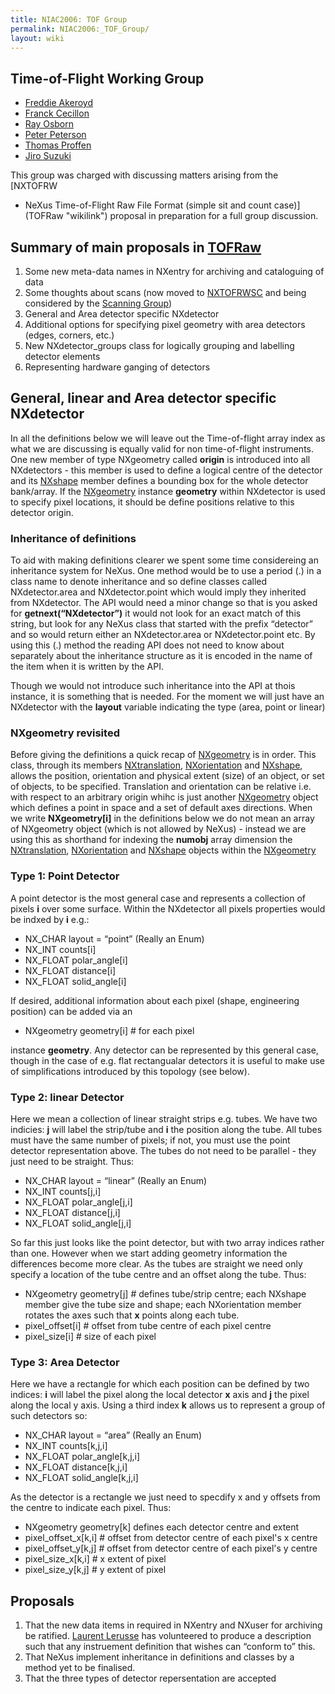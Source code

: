 ```yaml
---
title: NIAC2006: TOF Group
permalink: NIAC2006:_TOF_Group/
layout: wiki
---
```


Time-of-Flight Working Group
----------------------------

-   [Freddie Akeroyd](User%3AFreddie_Akeroyd "wikilink")
-   [Franck Cecillon](User%3AFranck_Cecillon "wikilink")
-   [Ray Osborn](User%3ARay_Osborn "wikilink")
-   [Peter Peterson](User%3APeter_Peterson "wikilink")
-   [Thomas Proffen](User%3AThomas_Proffen "wikilink")
-   [Jiro Suzuki](User%3AJiro_Suzuki "wikilink")

This group was charged with discussing matters arising from the [NXTOFRW
- NeXus Time-of-Flight Raw File Format (simple sit and count
case)](TOFRaw "wikilink") proposal in preparation for a full group
discussion.

Summary of main proposals in [TOFRaw](TOFRaw "wikilink")
--------------------------------------------------------

1.  Some new meta-data names in NXentry for archiving and cataloguing of
    data
2.  Some thoughts about scans (now moved to
    [NXTOFRWSC](TOFRawScan "wikilink") and being considered by the
    [Scanning Group](Scanning_Group "wikilink"))
3.  General and Area detector specific NXdetector
4.  Additional options for specifying pixel geometry with area detectors
    (edges, corners, etc.)
5.  New NXdetector\_groups class for logically grouping and labelling
    detector elements
6.  Representing hardware ganging of detectors

General, linear and Area detector specific NXdetector
-----------------------------------------------------

In all the definitions below we will leave out the Time-of-flight array
index as what we are discussing is equally valid for non time-of-flight
instruments. One new member of type NXgeometry called **origin** is
introduced into all NXdetectors - this member is used to define a
logical centre of the detector and its [NXshape](NXshape "wikilink")
member defines a bounding box for the whole detector bank/array. If the
[NXgeometry](NXgeometry "wikilink") instance **geometry** within
NXdetector is used to specify pixel locations, it should be define
positions relative to this detector origin.

### Inheritance of definitions

To aid with making definitions clearer we spent some time considereing
an inheritance system for NeXus. One method would be to use a period (.)
in a class name to denote inheritance and so define classes called
NXdetector.area and NXdetector.point which would imply they inherited
from NXdetector. The API would need a minor change so that is you asked
for **getnext(“NXdetector”)** it would not look for an exact match of
this string, but look for any NeXus class that started with the prefix
“detector” and so would return either an NXdetector.area or
NXdetector.point etc. By using this (.) method the reading API does not
need to know about separately about the inheritance structure as it is
encoded in the name of the item when it is written by the API.

Though we would not introduce such inheritance into the API at thois
instance, it is something that is needed. For the moment we will just
have an NXdetector with the **layout** variable indicating the type
(area, point or linear)

### NXgeometry revisited

Before giving the definitions a quick recap of
[NXgeometry](NXgeometry "wikilink") is in order. This class, through its
members [NXtranslation](NXtranslation "wikilink"),
[NXorientation](NXorientation "wikilink") and
[NXshape](NXshape "wikilink"), allows the position, orientation and
physical extent (size) of an object, or set of objects, to be specified.
Translation and orientation can be relative i.e. with respect to an
arbitrary origin whihc is just another
[NXgeometry](NXgeometry "wikilink") object which defines a point in
space and a set of default axes directions. When we write
**NXgeometry\[i\]** in the definitions below we do not mean an array of
NXgeometry object (which is not allowed by NeXus) - instead we are using
this as shorthand for indexing the **numobj** array dimension the
[NXtranslation](NXtranslation "wikilink"),
[NXorientation](NXorientation "wikilink") and
[NXshape](NXshape "wikilink") objects within the
[NXgeometry](NXgeometry "wikilink")

### Type 1: Point Detector

A point detector is the most general case and represents a collection of
pixels **i** over some surface. Within the NXdetector all pixels
properties would be indxed by **i** e.g.:

-   NX\_CHAR layout = “point” (Really an Enum)
-   NX\_INT counts\[i\]
-   NX\_FLOAT polar\_angle\[i\]
-   NX\_FLOAT distance\[i\]
-   NX\_FLOAT solid\_angle\[i\]

If desired, additional information about each pixel (shape, engineering
position) can be added via an

-   NXgeometry geometry\[i\] \# for each pixel

instance **geometry**. Any detector can be represented by this general
case, though in the case of e.g. flat rectangualar detectors it is
useful to make use of simplifications introduced by this topology (see
below).

### Type 2: linear Detector

Here we mean a collection of linear straight strips e.g. tubes. We have
two indicies: **j** will label the strip/tube and **i** the position
along the tube. All tubes must have the same number of pixels; if not,
you must use the point detector representation above. The tubes do not
need to be parallel - they just need to be straight. Thus:

-   NX\_CHAR layout = “linear” (Really an Enum)
-   NX\_INT counts\[j,i\]
-   NX\_FLOAT polar\_angle\[j,i\]
-   NX\_FLOAT distance\[j,i\]
-   NX\_FLOAT solid\_angle\[j,i\]

So far this just looks like the point detector, but with two array
indices rather than one. However when we start adding geometry
information the differences become more clear. As the tubes are straight
we need only specify a location of the tube centre and an offset along
the tube. Thus:

-   NXgeometry geometry\[j\] \# defines tube/strip centre; each NXshape
    member give the tube size and shape; each NXorientation member
    rotates the axes such that **x** points along each tube.
-   pixel\_offset\[i\] \# offset from tube centre of each pixel centre
-   pixel\_size\[i\] \# size of each pixel

### Type 3: Area Detector

Here we have a rectangle for which each position can be defined by two
indices: **i** will label the pixel along the local detector **x** axis
and **j** the pixel along the local y axis. Using a third index **k**
allows us to represent a group of such detectors so:

-   NX\_CHAR layout = “area” (Really an Enum)
-   NX\_INT counts\[k,j,i\]
-   NX\_FLOAT polar\_angle\[k,j,i\]
-   NX\_FLOAT distance\[k,j,i\]
-   NX\_FLOAT solid\_angle\[k,j,i\]

As the detector is a rectangle we just need to specdify x and y offsets
from the centre to indicate each pixel. Thus:

-   NXgeometry geometry\[k\] defines each detector centre and extent
-   pixel\_offset\_x\[k,i\] \# offset from detector centre of each
    pixel's x centre
-   pixel\_offset\_y\[k,j\] \# offset from detector centre of each
    pixel's y centre
-   pixel\_size\_x\[k,i\] \# x extent of pixel
-   pixel\_size\_y\[k,j\] \# y extent of pixel

Proposals
---------

1.  That the new data items in required in NXentry and NXuser for
    archiving be ratified. [Laurent
    Lerusse](User%3AL.lerusse "wikilink") has volunteered to produce a
    description such that any instruement definition that wishes can
    “conform to” this.
2.  That NeXus implement inheritance in definitions and classes by a
    method yet to be finalised.
3.  That the three types of detector repersentation are accepted

